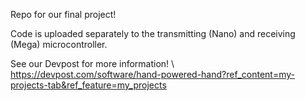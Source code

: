 Repo for our final project!

Code is uploaded separately to the transmitting (Nano) and receiving (Mega) microcontroller.

See our Devpost for more information! \\
https://devpost.com/software/hand-powered-hand?ref_content=my-projects-tab&ref_feature=my_projects
